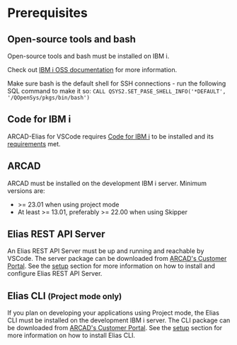# Prerequisites
## Open-source tools and bash
Open-source tools and bash must be installed on IBM i.

Check out [IBM i OSS documentation](https://ibmi-oss-docs.readthedocs.io/en/latest/yum/README.html#general-information) for more information.

Make sure bash is the default shell for SSH connections - run the following SQL command to make it so: `CALL QSYS2.SET_PASE_SHELL_INFO('*DEFAULT', '/QOpenSys/pkgs/bin/bash')`

## Code for IBM i
ARCAD-Elias for VSCode requires [Code for IBM i](https://marketplace.visualstudio.com/items?itemName=HalcyonTechLtd.code-for-ibmi) to be installed and its [requirements](https://halcyon-tech.github.io/docs/#/./README?id=requirements) met.

## ARCAD
ARCAD must be installed on the development IBM i server.
Minimum versions are:
- &gt;= 23.01 when using project mode
- At least &gt;= 13.01, preferably &gt;= 22.00 when using Skipper

## Elias REST API Server
An Elias REST API Server must be up and running and reachable by VSCode. The server package can be downloaded from [ARCAD's Customer Portal](https://portal.arcadsoftware.com/). See the [setup](/pages/setup) section for more information on how to install and configure Elias REST API Server.

## Elias CLI <small>(Project mode only)</small>
If you plan on developing your applications using Project mode, the Elias CLI must be installed on the development IBM i server. The CLI package can be downloaded from [ARCAD's Customer Portal](https://portal.arcadsoftware.com/). See the [setup](/pages/setup) section for more information on how to install Elias CLI.